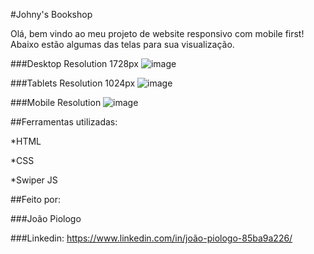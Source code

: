 #Johny's Bookshop

Olá, bem vindo ao meu projeto de website responsivo com mobile first!
Abaixo estão algumas das telas para sua visualização.

###Desktop Resolution 1728px
![image](https://github.com/jpiologo/Alura_Books/assets/122281207/d70924b8-33ce-4a3c-be10-d9b594589f33)


###Tablets Resolution 1024px
![image](https://github.com/jpiologo/Alura_Books/assets/122281207/4ba273c2-723e-45d5-afd8-1deb980a753e)

###Mobile Resolution
![image](https://github.com/jpiologo/Alura_Books/assets/122281207/63f5d71e-c1c6-4318-a4ab-d4da8ea58af6)


##Ferramentas utilizadas:

*HTML

*CSS

*Swiper JS

##Feito por:

###João Piologo

###Linkedin: https://www.linkedin.com/in/joão-piologo-85ba9a226/
